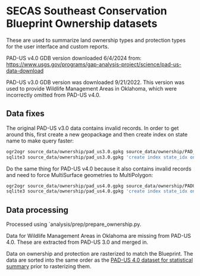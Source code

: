 # SECAS Southeast Conservation Blueprint Ownership datasets

These are used to summarize land ownership types and protection types for
the user interface and custom reports.

PAD-US v4.0 GDB version downloaded 6/4/2024 from: https://www.usgs.gov/programs/gap-analysis-project/science/pad-us-data-download

PAD-US v3.0 GDB version was downloaded 9/21/2022. This version was used to
provide Wildlife Management Areas in Oklahoma, which were incorrectly omitted
from PAD-US v4.0.

## Data fixes

The original PAD-US v3.0 data contains invalid records. In order to get around
this, first create a new geopackage and then create index on state name to make
query faster:

```bash
ogr2ogr source_data/ownership/pad_us3.0.gpkg source_data/ownership/PAD_US3_0.gdb PADUS3_0Combined_Proclamation_Marine_Fee_Designation_Easement -progress -skipfailures
sqlite3 source_data/ownership/pad_us3.0.gpkg 'create index state_idx on PADUS3_0Combined_Proclamation_Marine_Fee_Designation_Easement(State_Nm);'
```

Do the same thing for PAD-US v4.0 because it also contains invalid records and need to force MultiSurface geometries to MultiPolygon:

```bash
ogr2ogr source_data/ownership/pad_us4.0.gpkg source_data/ownership/PADUS4_0_Geodatabase.gdb PADUS4_0Combined_Proclamation_Marine_Fee_Designation_Easement -progress -skipfailures -nlt MultiPolygon
sqlite3 source_data/ownership/pad_us4.0.gpkg 'create index state_idx on PADUS4_0Combined_Proclamation_Marine_Fee_Designation_Easement(State_Nm);'
```

## Data processing

Processed using `analysis/prep/prepare_ownership.py.

Data for Wildlife Management Areas in Oklahoma are missing from PAD-US 4.0. These are extracted from PAD-US 3.0 and
merged in.

Data on ownership and protection are rasterized to match the Blueprint. The data are sorted into the same order as the
[PAD-US 4.0 dataset for statistical summary](https://www.sciencebase.gov/catalog/item/652d4ebbd34e44db0e2ee458) prior to
rasterizing them.
